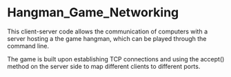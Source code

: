 # Hangman_Game_Networking
This client-server code allows the communication of computers with a server hosting a the game hangman, which can be played through the command line.

The game is built upon establishing TCP connections and using the accept() method on the server side to map different clients to different ports.
